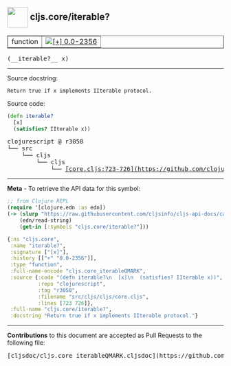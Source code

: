 ## <img width="48px" valign="middle" src="http://i.imgur.com/Hi20huC.png"> cljs.core/iterable?

 <table border="1">
<tr>

<td>function</td>
<td><a href="https://github.com/cljsinfo/cljs-api-docs/tree/0.0-2356"><img valign="middle" alt="[+] 0.0-2356" src="https://img.shields.io/badge/+-0.0--2356-lightgrey.svg"></a> </td>
</tr>
</table>

 <samp>
(__iterable?__ x)<br>
</samp>

---




Source docstring:

```
Return true if x implements IIterable protocol.
```

Source code:

```clj
(defn iterable?
  [x]
  (satisfies? IIterable x))
```

 <pre>
clojurescript @ r3058
└── src
    └── cljs
        └── cljs
            └── <ins>[core.cljs:723-726](https://github.com/clojure/clojurescript/blob/r3058/src/cljs/cljs/core.cljs#L723-L726)</ins>
</pre>


---

__Meta__ - To retrieve the API data for this symbol:

```clj
;; from Clojure REPL
(require '[clojure.edn :as edn])
(-> (slurp "https://raw.githubusercontent.com/cljsinfo/cljs-api-docs/catalog/cljs-api.edn")
    (edn/read-string)
    (get-in [:symbols "cljs.core/iterable?"]))
```

```clj
{:ns "cljs.core",
 :name "iterable?",
 :signature ["[x]"],
 :history [["+" "0.0-2356"]],
 :type "function",
 :full-name-encode "cljs.core_iterableQMARK",
 :source {:code "(defn iterable?\n  [x]\n  (satisfies? IIterable x))",
          :repo "clojurescript",
          :tag "r3058",
          :filename "src/cljs/cljs/core.cljs",
          :lines [723 726]},
 :full-name "cljs.core/iterable?",
 :docstring "Return true if x implements IIterable protocol."}

```

---

__Contributions__ to this document are accepted as Pull Requests to the following file:

 <pre>
[cljsdoc/cljs.core_iterableQMARK.cljsdoc](https://github.com/cljsinfo/cljs-api-docs/blob/master/cljsdoc/cljs.core_iterableQMARK.cljsdoc)
</pre>

